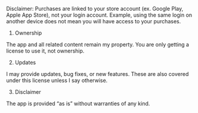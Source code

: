 Disclaimer: Purchases are linked to your store account (ex. Google Play, Apple App Store), not your login account. Example, using the same login on another device does not mean you will have access to your purchases.

1. Ownership

The app and all related content remain my property. You are only getting a license to use it, not ownership.

2. Updates

I may provide updates, bug fixes, or new features. These are also covered under this license unless I say otherwise.

3. Disclaimer

The app is provided “as is” without warranties of any kind.
